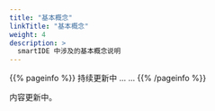 ```yaml
---
title: "基本概念"
linkTitle: "基本概念"
weight: 4
description: >
  smartIDE 中涉及的基本概念说明
---
```


{{% pageinfo %}}
持续更新中 ... ...
{{% /pageinfo %}}

内容更新中。


